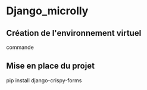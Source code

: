 # Django_microlly

## Création de l'environnement virtuel 
commande

## Mise en place du projet


pip install django-crispy-forms
